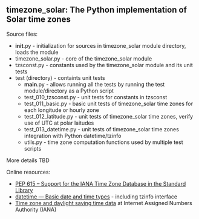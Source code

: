 timezone_solar: The Python implementation of Solar time zones
-------------------------------------------------------------

Source files:
* __init__.py - initialization for sources in timezone_solar module directory, loads the module
* timezone_solar.py - core of the timezone_solar module
* tzsconst.py - constants used by the timezone_solar module and its unit tests
* test (directory) - containts unit tests
  * __main__.py - allows running all the tests by running the test module/directory as a Python script
  * test_010_tzsconst.py - unit tests for constants in tzsconst
  * test_011_basic.py - basic unit tests of timezone_solar time zones for each longitude or hourly zone
  * test_012_latitude.py - unit tests of timezone_solar time zones, verify use of UTC at polar laitudes
  * test_013_datetime.py - unit tests of timezone_solar time zones integration with Python datetime/tzinfo
  * utils.py - time zone computation functions used by multiple test scripts

More details TBD

Online resources:
* [PEP 615 – Support for the IANA Time Zone Database in the Standard Library](https://peps.python.org/pep-0615/)
* [datetime — Basic date and time types](https://docs.python.org/3/library/datetime.html) - including tzinfo interface
* [Time zone and daylight saving time data](https://data.iana.org/time-zones/tz-link.html) at Internet Assigned Numbers Authority (IANA)
